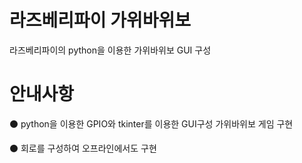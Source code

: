 # 라즈베리파이 가위바위보
라즈베리파이의 python을 이용한 가위바위보 GUI 구성

# 안내사항
⚫ python을 이용한 GPIO와 tkinter를 이용한 GUI구성 가위바위보 게임 구현

⚫ 회로를 구성하여 오프라인에서도 구현
